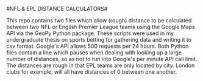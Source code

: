 #NFL & EPL DISTANCE CALCULATORS#

This repo contains two files which allow (rough) distance to be calculated between two NFL or English Premier League teams using the Google Maps API via the GeoPy Python package. These scripts were used in my undergraduate thesis on sports betting for gathering data and writing it to csv format. Google's API allows 500 requests per 24 hours. Both Python files contain a line which pauses when dealing with looking up a large number of distances, so as not to run into Google's per minute API call limit. The distances are rough in that EPL teams are only located by city. London clubs for example, will all have distances of 0 between one another. 